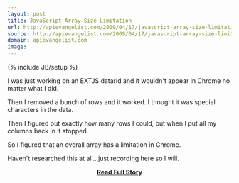 ```yaml
---
layout: post
title: JavaScript Array Size Limitation
url: http://apievangelist.com/2009/04/17/javascript-array-size-limitation/
source: http://apievangelist.com/2009/04/17/javascript-array-size-limitation/
domain: apievangelist.com
image: 
---
```

{% include JB/setup %}<p>I was just working on an EXTJS datarid and it wouldn't appear in Chrome no matter what I did.  

Then I removed a bunch of rows and it worked.  I thought it was special characters in the data.

Then I figured out exactly how many rows I could, but when I put all my columns back in it stopped.

So I figured that an overall array has a limitation in Chrome.

Haven't researched this at all...just recording here so I will.</p>
<center><p><a href="http://apievangelist.com/2009/04/17/javascript-array-size-limitation/" style='padding:25px; font-sze:18px; font-weight: bold;'>Read Full Story</a></p></center>
